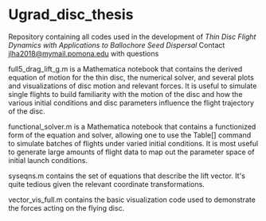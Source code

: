 # Ugrad_disc_thesis
Repository containing all codes used in the development of _Thin Disc Flight Dynamics with Applications to Ballochore Seed Dispersal_
Contact jlha2018@mymail.pomona.edu with questions

full5_drag_lift_g.m is a Mathematica notebook that contains the derived equation of motion for the thin disc, the numerical solver, and several plots and visualizations of disc motion and relevant forces. It is useful to simulate single flights to build familiarity with the motion of the disc and how the various initial conditions and disc parameters influence the flight trajectory of the disc.

functional_solver.m is a Mathematica notebook that contains a functionized form of the equation and solver, allowing one to use the Table[] command to simulate batches of flights under varied initial conditions. It is most useful to generate large amounts of flight data to map out the parameter space of initial launch conditions.

syseqns.m contains the set of equations that describe the lift vector. It's quite tedious given the relevant coordinate transformations.

vector_vis_full.m contains the basic visualization code used to demonstrate the forces acting on the flying disc.
